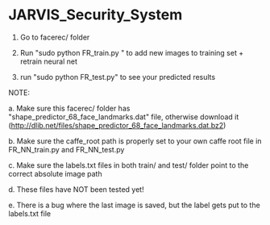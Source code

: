 # JARVIS_Security_System

1. Go to facerec/ folder

2. Run "sudo python FR_train.py <name>" to add new images to training set + retrain neural net

3. run "sudo python FR_test.py" to see your predicted results

NOTE:

a. Make sure this facerec/ folder has "shape_predictor_68_face_landmarks.dat" file, otherwise download it (http://dlib.net/files/shape_predictor_68_face_landmarks.dat.bz2)

b. Make sure the caffe_root path is properly set to your own caffe root file in FR_NN_train.py and FR_NN_test.py

c. Make sure the labels.txt files in both train/ and test/ folder point to the correct absolute image path

d. These files have NOT been tested yet!

e. There is a bug where the last image is saved, but the label gets put to the labels.txt file
